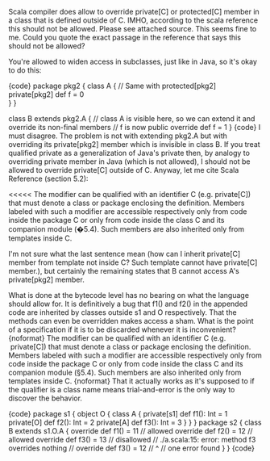 Scala compiler does allow to override private[C] or protected[C] member in a class that is defined outside of C. IMHO, according to the scala reference this should not be allowed. Please see attached source.
This seems fine to me. Could you quote the exact passage in the reference that says this should not be allowed?

You're allowed to widen access in subclasses, just like in Java, so it's okay to do this:

{code}
  package pkg2 {
    class A {
      // Same with protected[pkg2]
      private[pkg2] def f = 0      
    }
  }
  
  class B extends pkg2.A   { // class A is visible here, so we can extend it and override its non-final members
    // f is now public
    override def f = 1
  }
{code}
I must disagree. The problem is not with extending pkg2.A but with overriding its private[pkg2] member which is invisible in class B. If you treat qualified private as a generalization of Java's private then, by analogy to overriding private member in Java (which is not allowed), I should not be allowed to override private[C] outside of C. Anyway, let me cite Scala Reference (section 5.2):

<<<<<
The modifier can be qualified with an identifier C (e.g. private[C]) that must
denote a class or package enclosing the definition. Members labeled with
such a modifier are accessible respectively only from code inside the package
C or only from code inside the class C and its companion module (�5.4).
Such members are also inherited only from templates inside C.
>>>>>

I'm not sure what the last sentence mean (how can I inherit private[C] member from template not inside C? Such template cannot have private[C] member.), but certainly the remaining states that B cannot access A's private[pkg2] member.



What is done at the bytecode level has no bearing on what the language should allow for. It is definitively a bug that f1() and f2() in the appended code are inherited by classes outside s1 and O respectively. That the methods can even be overridden makes access a sham. What is the point of a specification if it is to be discarded whenever it is inconvenient? 
{noformat}
       The modifier can be qualified with an identifier C (e.g.  private[C])
       that must denote a class or package enclosing the definition. Members
       labeled with such a modifier are accessible respectively only from
       code inside the package C or only from code inside the class C and its
       companion module (§5.4). Such members are also inherited only from
       templates inside C.
{noformat}
That it actually works as it's supposed to if the qualifier is a class name means trial-and-error is the only way to discover the behavior.

{code}
package s1 {
  object O {
    class A {
      private[s1] def f1(): Int = 1
      private[O]  def f2(): Int = 2
      private[A]  def f3(): Int = 3
    }
  }
}
package s2 {
  class B extends s1.O.A {
    override def f1() = 11  // allowed
    override def f2() = 12  // allowed
    override def f3() = 13  // disallowed
    // ./a.scala:15: error: method f3 overrides nothing
    //     override def f3() = 12
    //                  ^
    // one error found
  }
}
{code}
